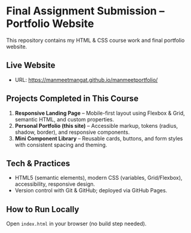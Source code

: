 # Final Assignment Submission – Portfolio Website

This repository contains my HTML & CSS course work and final portfolio website.

## Live Website
- URL: https://manmeetmangat.github.io/manmeetportfolio/

## Projects Completed in This Course
1. **Responsive Landing Page** – Mobile-first layout using Flexbox & Grid, semantic HTML, and custom properties.
2. **Personal Portfolio (this site)** – Accessible markup, tokens (radius, shadow, border), and responsive components.
3. **Mini Component Library** – Reusable cards, buttons, and form styles with consistent spacing and theming.

## Tech & Practices
- HTML5 (semantic elements), modern CSS (variables, Grid/Flexbox), accessibility, responsive design.
- Version control with Git & GitHub; deployed via GitHub Pages.

## How to Run Locally
Open `index.html` in your browser (no build step needed).

